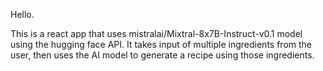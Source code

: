 Hello.
<br>
<p>This is a react app that uses mistralai/Mixtral-8x7B-Instruct-v0.1 model using the hugging face API. It takes input of multiple ingredients from the user, then uses the AI model to generate a recipe using those ingredients.</p>
